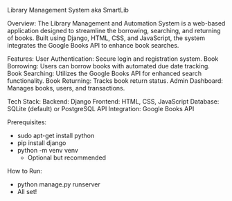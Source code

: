 Library Management System aka SmartLib

Overview:
The Library Management and Automation System is a web-based application designed to streamline the borrowing, searching, and returning of books. 
Built using Django, HTML, CSS, and JavaScript, the system integrates the Google Books API to enhance book searches.

Features:
User Authentication: Secure login and registration system.
Book Borrowing: Users can borrow books with automated due date tracking.
Book Searching: Utilizes the Google Books API for enhanced search functionality.
Book Returning: Tracks book return status.
Admin Dashboard: Manages books, users, and transactions.

Tech Stack:
Backend: Django
Frontend: HTML, CSS, JavaScript
Database: SQLite (default) or PostgreSQL
API Integration: Google Books API

Prerequisites:
- sudo apt-get install python
- pip install django
- python -m venv venv
  - Optional but recommended
 
How to Run:
- python manage.py runserver
- All set!
